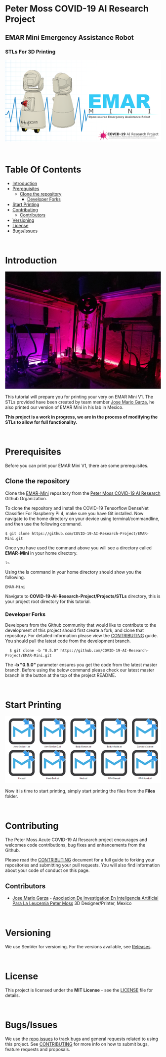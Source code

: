 # Peter Moss COVID-19 AI Research Project
## EMAR Mini Emergency Assistance Robot
### STLs For 3D Printing
[![EMAR Mini Emergency Assistance Robot](../../Media/Images/EMAR-Mini.png)](https://github.com/COVID-19-AI-Research-Project/EMAR-Mini)

&nbsp; 

# Table Of Contents

- [Introduction](#introduction)
- [Prerequisites](#prerequisites)
  - [Clone the repository](#clone-the-repository)
      - [Developer Forks](#developer-forks)
- [Start Printing](#start-printing)
- [Contributing](#contributing)
    - [Contributors](#contributors)
- [Versioning](#versioning)
- [License](#license)
- [Bugs/Issues](#bugs-issues)

&nbsp;

# Introduction

![Mexico Lab](Media/Images/mexico-lab.jpg)

This tutorial will prepare you for printing your very on EMAR Mini V1. 
The STLs provided have been created by team member [Jose Mario Garza](https://www.leukemiaresearchassociation.ai/team/jose-mario-garza "Jose Mario Garza"), he also printed our version of EMAR Mini in his lab in Mexico.

__This project is a work in progress, we are in the process of modifying the STLs to allow for full functionality.__

&nbsp;

# Prerequisites

Before you can print your EMAR Mini V1, there are some prerequisites.

## Clone the repository

Clone the [EMAR-Mini](https://github.com/COVID-19-AI-Research-Project/EMAR-Mini " EMAR-Mini") repository from the [Peter Moss COVID-19 AI Research](https://github.com/COVID-19-AI-Research-Project "Peter Moss COVID-19 AI Research") Github Organization.

To clone the repository and install the COVID-19 Tensorflow DenseNet Classifier For Raspberry Pi 4, make sure you have Git installed. Now navigate to the home directory on your device using terminal/commandline, and then use the following command.

```
$ git clone https://github.com/COVID-19-AI-Research-Project/EMAR-Mini.git
```

Once you have used the command above you will see a directory called **EMAR-Mini** in your home directory.

```
ls
```

Using the ls command in your home directory should show you the following.

```
EMAR-Mini
```

Navigate to **COVID-19-AI-Research-Project/Projects/STLs** directory, this is your project root directory for this tutorial.

### Developer Forks

Developers from the Github community that would like to contribute to the development of this project should first create a fork, and clone that repository. For detailed information please view the [CONTRIBUTING](../../../../CONTRIBUTING.md "CONTRIBUTING") guide. You should pull the latest code from the development branch.

```
  $ git clone -b "0.5.0" https://github.com/COVID-19-AI-Research-Project/EMAR-Mini.git
```

The **-b "0.5.0"** parameter ensures you get the code from the latest master branch. Before using the below command please check our latest master branch in the button at the top of the project README.

&nbsp;

# Start Printing

![Start Printing](Media/Images/stls.png)

Now it is time to start printing, simply start printing the files from the **Files** folder.


&nbsp;

# Contributing

The Peter Moss Acute COVID-19 AI Research project encourages and welcomes code contributions, bug fixes and enhancements from the Github.

Please read the [CONTRIBUTING](../../CONTRIBUTING.md "CONTRIBUTING") document for a full guide to forking your repositories and submitting your pull requests. You will also find information about your code of conduct on this page.

## Contributors

- [Jose Mario Garza](https://www.leukemiaresearchassociation.ai/team/jose-mario-garza "Jose Mario Garza") - [Asociacion De Investigation En Inteligencia Artificial Para La Leucemia Peter Moss](https://www.leukemiaresearchassociation.ai "Asociacion De Investigation En Inteligencia Artificial Para La Leucemia Peter Moss") 3D Designer/Printer, Mexico

&nbsp;

# Versioning

We use SemVer for versioning. For the versions available, see [Releases](../../releases "Releases").

&nbsp;

# License

This project is licensed under the **MIT License** - see the [LICENSE](../../LICENSE "LICENSE") file for details.

&nbsp;

# Bugs/Issues

We use the [repo issues](../../issues "repo issues") to track bugs and general requests related to using this project. See [CONTRIBUTING](../../CONTRIBUTING.md "CONTRIBUTING") for more info on how to submit bugs, feature requests and proposals.